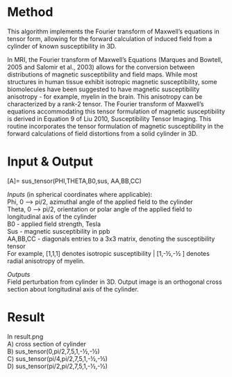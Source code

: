 # Method

This algorithm implements the Fourier transform of Maxwell’s equations in tensor form, allowing for the forward calculation of induced field from a cylinder of known susceptibility in 3D. 

In MRI, the Fourier transform of Maxwell’s Equations (Marques and Bowtell, 2005 and Salomir et al., 2003) allows for the conversion between distributions of magnetic susceptibility and field maps. While most structures in human tissue exhibit isotropic magnetic susceptibility, some biomolecules have been suggested to have magnetic susceptibility anisotropy - for example, myelin in the brain. This anisotropy can be characterized by a rank-2 tensor. The Fourier transform of Maxwell’s equations accommodating this tensor formulation of magnetic susceptibility is derived in Equation 9 of Liu 2010, Susceptibility Tensor Imaging. This routine incorporates the tensor formulation of magnetic susceptibility in the forward calculations of field distortions from a solid cylinder in 3D. 

# Input & Output 
[A]= sus_tensor(PHI,THETA,B0,sus, AA,BB,CC)

*Inputs* (in spherical coordinates where applicable):  
Phi, 0 --> pi/2, azimuthal angle of the applied field to the cylinder  
Theta, 0 --> pi/2, orientation or polar angle of the applied field to longitudinal axis of the cylinder  
B0 - applied field strength, Tesla  
Sus - magnetic susceptibility in ppb  
AA,BB,CC - diagonals entries to a 3x3 matrix, denoting the susceptibility tensor  
For example, [1,1,1] denotes isotropic susceptibility | [1,-½,-½ ] denotes radial anisotropy of myelin. 

*Outputs*  
Field perturbation from cylinder in 3D. Output image is an orthogonal cross section about longitudinal axis of the cylinder. 

# Result
In result.png  
A) cross section of cylinder  
B) sus_tensor(0,pi/2,7,5,1,-½,-½)  
C) sus_tensor(pi/4,pi/2,7,5,1,-½,-½)  
D) sus_tensor(pi/2,pi/2,7,5,1,-½,-½)
